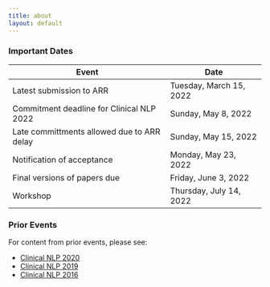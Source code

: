```yaml
---
title: about
layout: default
---
```


### Important Dates

| Event                                      | Date                    |
| ------------------------------------------ | ----------------------- |
| Latest submission to ARR                   | Tuesday, March 15, 2022 |
| Commitment deadline for Clinical NLP 2022  | Sunday, May 8, 2022     |
| Late committments allowed due to ARR delay | Sunday, May 15, 2022    |
| Notification of acceptance                 | Monday, May 23, 2022    |
| Final versions of papers due               | Friday, June 3, 2022    |
| Workshop                                   | Thursday, July 14, 2022 |

### Prior Events

For content from prior events, please see:

- [Clinical NLP 2020](https://clinical-nlp.github.io/2020/)
- [Clinical NLP 2019](https://clinical-nlp.github.io/2019/)
- [Clinical NLP 2016](https://clinical-nlp.github.io/2016/)

